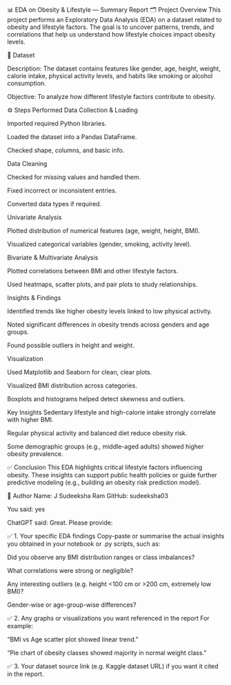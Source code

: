 📊 EDA on Obesity & Lifestyle — Summary Report
🗂️ Project Overview
This project performs an Exploratory Data Analysis (EDA) on a dataset related to obesity and lifestyle factors. The goal is to uncover patterns, trends, and correlations that help us understand how lifestyle choices impact obesity levels.

📌 Dataset

Description: The dataset contains features like gender, age, height, weight, calorie intake, physical activity levels, and habits like smoking or alcohol consumption.

Objective: To analyze how different lifestyle factors contribute to obesity.

⚙️ Steps Performed
Data Collection & Loading

Imported required Python libraries.

Loaded the dataset into a Pandas DataFrame.

Checked shape, columns, and basic info.

Data Cleaning

Checked for missing values and handled them.

Fixed incorrect or inconsistent entries.

Converted data types if required.

Univariate Analysis

Plotted distribution of numerical features (age, weight, height, BMI).

Visualized categorical variables (gender, smoking, activity level).

Bivariate & Multivariate Analysis

Plotted correlations between BMI and other lifestyle factors.

Used heatmaps, scatter plots, and pair plots to study relationships.

Insights & Findings

Identified trends like higher obesity levels linked to low physical activity.

Noted significant differences in obesity trends across genders and age groups.

Found possible outliers in height and weight.

Visualization

Used Matplotlib and Seaborn for clean, clear plots.

Visualized BMI distribution across categories.

Boxplots and histograms helped detect skewness and outliers.

Key Insights
Sedentary lifestyle and high-calorie intake strongly correlate with higher BMI.

Regular physical activity and balanced diet reduce obesity risk.

Some demographic groups (e.g., middle-aged adults) showed higher obesity prevalence.

✅ Conclusion
This EDA highlights critical lifestyle factors influencing obesity. These insights can support public health policies or guide further predictive modeling (e.g., building an obesity risk prediction model).

📌 Author
Name: J Sudeeksha Ram
GitHub: sudeeksha03









You said:
yes


ChatGPT said:
Great. Please provide:

✅ 1. Your specific EDA findings
Copy-paste or summarise the actual insights you obtained in your notebook or .py scripts, such as:

Did you observe any BMI distribution ranges or class imbalances?

What correlations were strong or negligible?

Any interesting outliers (e.g. height <100 cm or >200 cm, extremely low BMI)?

Gender-wise or age-group-wise differences?

✅ 2. Any graphs or visualizations you want referenced in the report
For example:

“BMI vs Age scatter plot showed linear trend.”

“Pie chart of obesity classes showed majority in normal weight class.”

✅ 3. Your dataset source link (e.g. Kaggle dataset URL) if you want it cited in the report.
